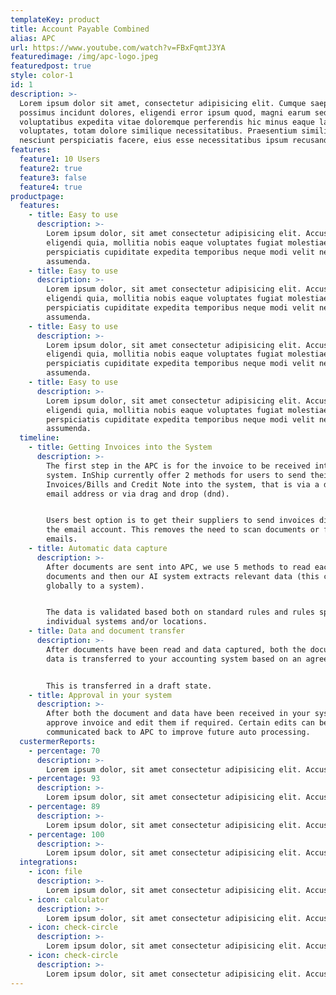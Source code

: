 ```yaml
---
templateKey: product
title: Account Payable Combined
alias: APC
url: https://www.youtube.com/watch?v=FBxFqmtJ3YA
featuredimage: /img/apc-logo.jpeg
featuredpost: true
style: color-1
id: 1
description: >-
  Lorem ipsum dolor sit amet, consectetur adipisicing elit. Cumque saepe
  possimus incidunt dolores, eligendi error ipsum quod, magni earum sed delectus
  voluptatibus expedita vitae doloremque perferendis hic minus eaque laudantium
  voluptates, totam dolore similique necessitatibus. Praesentium similique nulla
  nesciunt perspiciatis facere, eius esse necessitatibus ipsum recusandae
features:
  feature1: 10 Users
  feature2: true
  feature3: false
  feature4: true
productpage:
  features:
    - title: Easy to use
      description: >-
        Lorem ipsum dolor, sit amet consectetur adipisicing elit. Accusantium,
        eligendi quia, mollitia nobis eaque voluptates fugiat molestiae
        perspiciatis cupiditate expedita temporibus neque modi velit nesciunt
        assumenda.
    - title: Easy to use
      description: >-
        Lorem ipsum dolor, sit amet consectetur adipisicing elit. Accusantium,
        eligendi quia, mollitia nobis eaque voluptates fugiat molestiae
        perspiciatis cupiditate expedita temporibus neque modi velit nesciunt
        assumenda.
    - title: Easy to use
      description: >-
        Lorem ipsum dolor, sit amet consectetur adipisicing elit. Accusantium,
        eligendi quia, mollitia nobis eaque voluptates fugiat molestiae
        perspiciatis cupiditate expedita temporibus neque modi velit nesciunt
        assumenda.
    - title: Easy to use
      description: >-
        Lorem ipsum dolor, sit amet consectetur adipisicing elit. Accusantium,
        eligendi quia, mollitia nobis eaque voluptates fugiat molestiae
        perspiciatis cupiditate expedita temporibus neque modi velit nesciunt
        assumenda.                
  timeline:
    - title: Getting Invoices into the System
      description: >-
        The first step in the APC is for the invoice to be received into the
        system. InShip currently offer 2 methods for users to send their
        Invoices/Bills and Credit Note into the system, that is via a dedicated
        email address or via drag and drop (dnd). 


        Users best option is to get their suppliers to send invoices direct to
        the email account. This removes the need to scan documents or forward
        emails.
    - title: Automatic data capture 
      description: >-
        After documents are sent into APC, we use 5 methods to read each
        documents and then our AI system extracts relevant data (this can be
        globally to a system).


        The data is validated based both on standard rules and rules specific to
        individual systems and/or locations.
    - title: Data and document transfer
      description: >-
        After documents have been read and data captured, both the document and
        data is transferred to your accounting system based on an agreed method.


        This is transferred in a draft state.
    - title: Approval in your system
      description: >-
        After both the document and data have been received in your system, user
        approve invoice and edit them if required. Certain edits can be
        communicated back to APC to improve future auto processing.
  custermerReports:
    - percentage: 70
      description: >-
        Lorem ipsum dolor, sit amet consectetur adipisicing elit. Accusantium, eligendi quia
    - percentage: 93
      description: >-
        Lorem ipsum dolor, sit amet consectetur adipisicing elit. Accusantium, eligendi quia
    - percentage: 89
      description: >-
        Lorem ipsum dolor, sit amet consectetur adipisicing elit. Accusantium, eligendi quia
    - percentage: 100
      description: >-
        Lorem ipsum dolor, sit amet consectetur adipisicing elit. Accusantium, eligendi quia
  integrations:
    - icon: file
      description: >-
        Lorem ipsum dolor, sit amet consectetur adipisicing elit. Accusantium, eligendi quia, mollitia nobis eaque voluptates fugiat molestiae perspiciatis cupiditate expedita temporibus neque modi velit nesciunt assumenda.
    - icon: calculator
      description: >-
        Lorem ipsum dolor, sit amet consectetur adipisicing elit. Accusantium, eligendi quia, mollitia nobis eaque voluptates fugiat molestiae perspiciatis cupiditate expedita temporibus neque modi velit nesciunt assumenda.
    - icon: check-circle
      description: >-
        Lorem ipsum dolor, sit amet consectetur adipisicing elit. Accusantium, eligendi quia, mollitia nobis eaque voluptates fugiat molestiae perspiciatis cupiditate expedita temporibus neque modi velit nesciunt assumenda.
    - icon: check-circle
      description: >-
        Lorem ipsum dolor, sit amet consectetur adipisicing elit. Accusantium, eligendi quia, mollitia nobis eaque voluptates fugiat molestiae perspiciatis cupiditate expedita temporibus neque modi velit nesciunt assumenda.
---
```

